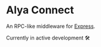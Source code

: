 # Alya Connect

An RPC-like middleware for [Express](https://expressjs.com).

Currently in active development 🛠️